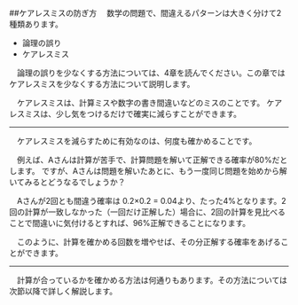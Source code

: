 ##ケアレスミスの防ぎ方
　数学の問題で、間違えるパターンは大きく分けて2種類あります。

- 論理の誤り
- ケアレスミス

　論理の誤りを少なくする方法については、4章を読んでください。この章ではケアレスミスを少なくする方法について説明します。

　ケアレスミスは、計算ミスや数字の書き間違いなどのミスのことです。
ケアレスミスは、少し気をつけるだけで確実に減らすことができます。

***

　ケアレスミスを減らすために有効なのは、何度も確かめることです。

　例えば、Aさんは計算が苦手で、計算問題を解いて正解できる確率が80%だとします。
ですが、Aさんは問題を解いたあとに、もう一度同じ問題を始めから解いてみるとどうなるでしょうか？

　Aさんが2回とも間違う確率は 0.2×0.2 = 0.04より、たった4%となります。2回の計算が一致しなかった（一回だけ正解した）場合に、2回の計算を見比べることで間違いに気付けるとすれば、96%正解できることになります。

　このように、計算を確かめる回数を増やせば、その分正解する確率をあげることができます。

***
　計算が合っているかを確かめる方法は何通りもあります。その方法については次節以降で詳しく解説します。

